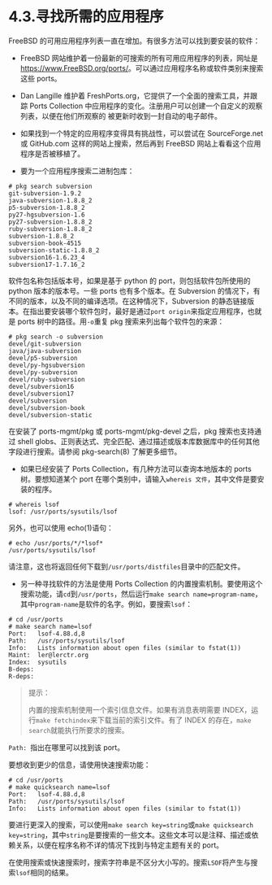 # 4.3.寻找所需的应用程序

FreeBSD 的可用应用程序列表一直在增加。有很多方法可以找到要安装的软件：

- FreeBSD 网站维护着一份最新的可搜索的所有可用应用程序的列表，网址是 <https://www.FreeBSD.org/ports/>。可以通过应用程序名称或软件类别来搜索这些 ports。

- Dan Langille 维护着 FreshPorts.org，它提供了一个全面的搜索工具，并跟踪 Ports Collection 中应用程序的变化。注册用户可以创建一个自定义的观察列表，以便在他们所观察的 被更新时收到一封自动的电子邮件。

- 如果找到一个特定的应用程序变得具有挑战性，可以尝试在 SourceForge.net 或 GitHub.com 这样的网站上搜索，然后再到 FreeBSD 网站上看看这个应用程序是否被移植了。

- 要为一个应用程序搜索二进制包库：

```
# pkg search subversion
git-subversion-1.9.2
java-subversion-1.8.8_2
p5-subversion-1.8.8_2
py27-hgsubversion-1.6
py27-subversion-1.8.8_2
ruby-subversion-1.8.8_2
subversion-1.8.8_2
subversion-book-4515
subversion-static-1.8.8_2
subversion16-1.6.23_4
subversion17-1.7.16_2
```

软件包名称包括版本号，如果是基于 python 的 port，则包括软件包所使用的 python 版本的版本号。一些 ports 也有多个版本。在 Subversion 的情况下，有不同的版本，以及不同的编译选项。在这种情况下，Subversion 的静态链接版本。在指出要安装哪个软件包时，最好是通过`port origin`来指定应用程序，也就是 ports 树中的路径。用`-o`重复 pkg 搜索来列出每个软件包的来源：

```
# pkg search -o subversion
devel/git-subversion
java/java-subversion
devel/p5-subversion
devel/py-hgsubversion
devel/py-subversion
devel/ruby-subversion
devel/subversion16
devel/subversion17
devel/subversion
devel/subversion-book
devel/subversion-static
```

在安装了 ports-mgmt/pkg 或 ports-mgmt/pkg-devel 之后，pkg 搜索也支持通过 shell globs、正则表达式、完全匹配、通过描述或版本库数据库中的任何其他字段进行搜索。请参阅 pkg-search(8) 了解更多细节。

- 如果已经安装了 Ports Collection，有几种方法可以查询本地版本的 ports 树。要想知道某个 port 在哪个类别中，请输入`whereis 文件`，其中文件是要安装的程序。

```
# whereis lsof
lsof: /usr/ports/sysutils/lsof
```

另外，也可以使用 echo(1)语句：

```
# echo /usr/ports/*/*lsof*
/usr/ports/sysutils/lsof
```

请注意，这也将返回任何下载到`/usr/ports/distfiles`目录中的匹配文件。

- 另一种寻找软件的方法是使用 Ports Collection 的内置搜索机制。要使用这个搜索功能，请`cd`到`/usr/ports`，然后运行`make search name=program-name`，其中`program-name`是软件的名字。例如，要搜索`lsof`：

```
# cd /usr/ports
# make search name=lsof
Port:   lsof-4.88.d,8
Path:   /usr/ports/sysutils/lsof
Info:   Lists information about open files (similar to fstat(1))
Maint:  ler@lerctr.org
Index:  sysutils
B-deps:
R-deps:
```

>提示：
>
>内置的搜索机制使用一个索引信息文件。如果有消息表明需要 INDEX，运行`make fetchindex`来下载当前的索引文件。有了 INDEX 的存在，`make search`就能执行所要求的搜索。

`Path: `指出在哪里可以找到该 port。

要想收到更少的信息，请使用快速搜索功能：

```
# cd /usr/ports
# make quicksearch name=lsof
Port:   lsof-4.88.d,8
Path:   /usr/ports/sysutils/lsof
Info:   Lists information about open files (similar to fstat(1))
```

要进行更深入的搜索，可以使用`make search key=string`或`make quicksearch key=string`，其中`string`是要搜索的一些文本。这些文本可以是注释、描述或依赖关系，以便在程序名称不详的情况下找到与特定主题有关的 port。

在使用搜索或快速搜索时，搜索字符串是不区分大小写的。搜索`LSOF`将产生与搜索`lsof`相同的结果。
